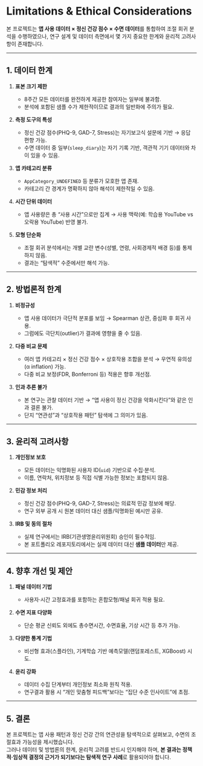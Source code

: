 # Limitations & Ethical Considerations

본 프로젝트는 **앱 사용 데이터 × 정신 건강 점수 × 수면 데이터**를 통합하여 조절 회귀 분석을 수행하였으나, 연구 설계 및 데이터 측면에서 몇 가지 중요한 한계와 윤리적 고려사항이 존재합니다.

---

## 1. 데이터 한계

1. **표본 크기 제한**
   - 8주간 모든 데이터를 완전하게 제공한 참여자는 일부에 불과함.
   - 분석에 포함된 샘플 수가 제한적이므로 결과의 일반화에 주의가 필요.

2. **측정 도구의 특성**
   - 정신 건강 점수(PHQ-9, GAD-7, Stress)는 자기보고식 설문에 기반 → 응답 편향 가능.
   - 수면 데이터 중 일부(`sleep_diary`)는 자기 기록 기반, 객관적 기기 데이터와 차이 있을 수 있음.

3. **앱 카테고리 분류**
   - `AppCategory_UNDEFINED` 등 분류가 모호한 앱 존재.
   - 카테고리 간 경계가 명확하지 않아 해석이 제한적일 수 있음.

4. **시간 단위 데이터**
   - 앱 사용량은 총 “사용 시간”으로만 집계 → 사용 맥락(예: 학습용 YouTube vs 오락용 YouTube) 반영 불가.

5. **모형 단순화**
   - 조절 회귀 분석에서는 개별 교란 변수(성별, 연령, 사회경제적 배경 등)를 통제하지 않음.
   - 결과는 “탐색적” 수준에서만 해석 가능.

---

## 2. 방법론적 한계

1. **비정규성**
   - 앱 사용 데이터가 극단적 분포를 보임 → Spearman 상관, 중심화 후 회귀 사용.
   - 그럼에도 극단치(outlier)가 결과에 영향을 줄 수 있음.

2. **다중 비교 문제**
   - 여러 앱 카테고리 × 정신 건강 점수 × 상호작용 조합을 분석 → 우연적 유의성(α inflation) 가능.
   - 다중 비교 보정(FDR, Bonferroni 등) 적용은 향후 개선점.

3. **인과 추론 불가**
   - 본 연구는 관찰 데이터 기반 → “앱 사용이 정신 건강을 악화시킨다”와 같은 인과 결론 불가.
   - 단지 “연관성”과 “상호작용 패턴” 탐색에 그 의미가 있음.

---

## 3. 윤리적 고려사항

1. **개인정보 보호**
   - 모든 데이터는 익명화된 사용자 ID(`uid`) 기반으로 수집·분석.
   - 이름, 연락처, 위치정보 등 직접 식별 가능한 정보는 포함되지 않음.

2. **민감 정보 처리**
   - 정신 건강 점수(PHQ-9, GAD-7, Stress)는 의료적 민감 정보에 해당.
   - 연구 외부 공개 시 원본 데이터 대신 샘플/익명화된 예시만 공유.

3. **IRB 및 동의 절차**
   - 실제 연구에서는 IRB(기관생명윤리위원회) 승인이 필수적임.
   - 본 포트폴리오 레포지토리에서는 실제 데이터 대신 **샘플 데이터**만 제공.

---

## 4. 향후 개선 및 제안

1. **패널 데이터 기법**
   - 사용자·시간 고정효과를 포함하는 혼합모형/패널 회귀 적용 필요.

2. **수면 지표 다양화**
   - 단순 평균 신뢰도 외에도 총수면시간, 수면효율, 기상 시간 등 추가 가능.

3. **다양한 통계 기법**
   - 비선형 효과(스플라인), 기계학습 기반 예측모델(랜덤포레스트, XGBoost) 시도.

4. **윤리 강화**
   - 데이터 수집 단계부터 개인정보 최소화 원칙 적용.
   - 연구결과 활용 시 “개인 맞춤형 피드백”보다는 “집단 수준 인사이트”에 초점.

---

## 5. 결론

본 프로젝트는 앱 사용 패턴과 정신 건강 간의 연관성을 탐색적으로 살펴보고, 수면의 조절효과 가능성을 제시했습니다.  
그러나 데이터 및 방법론의 한계, 윤리적 고려를 반드시 인지해야 하며, **본 결과는 정책적·임상적 결정의 근거가 되기보다는 탐색적 연구 사례**로 활용되어야 합니다.
